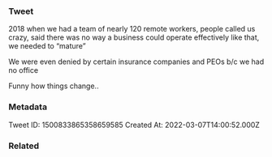 ### Tweet
2018 when we had a team of nearly 120 remote workers, people called us crazy, said there was no way a business could operate effectively like that, we needed to “mature”

We were even denied by certain insurance companies and PEOs b/c we had no office

Funny how things change..

### Metadata
Tweet ID: 1500833865358659585
Created At: 2022-03-07T14:00:52.000Z

### Related

